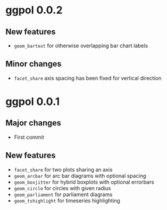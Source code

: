 # ggpol 0.0.2

## New features
- `geom_bartext` for otherwise overlapping bar chart labels

## Minor changes
- `facet_share` axis spacing has been fixed for vertical direction


# ggpol 0.0.1

## Major changes
- First commit

## New features
- `facet_share` for two plots sharing an axis
- `geom_arcbar` for arc bar diagrams with optional spacing
- `geom_boxjitter` for hybrid boxplots with optional errorbars
- `geom_circle` for circles with given radius
- `geom_parliament` for parliament diagrams
- `geom_tshighlight` for timeseries highlighting
